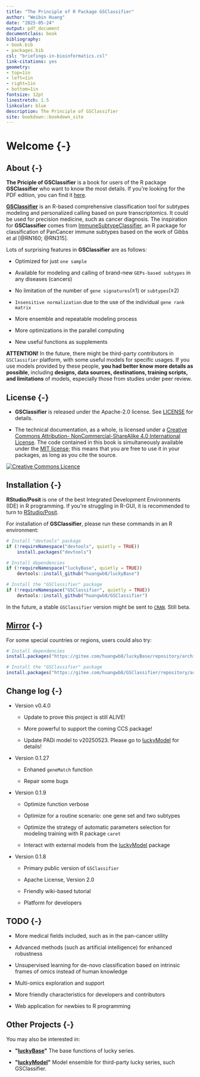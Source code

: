 ```yaml
--- 
title: "The Principle of R Package GSClassifier"
author: "Weibin Huang"
date: "2025-05-24"
output: pdf_document
documentclass: book
bibliography:
- book.bib
- packages.bib
csl: "briefings-in-bioinformatics.csl"
link-citations: yes
geometry:
- top=1in
- left=1in
- right=1in
- bottom=1in
fontsize: 12pt
linestretch: 1.5
linkcolor: blue
description: The Principle of GSClassifier
site: bookdown::bookdown_site
---
```


# Welcome {-}

<!--

[GSClassifier](https://github.com/huangwb8/GSClassifier) is an R package for modeling and identification of Gene Expression Profiles (GEPs) subtypes. The detail of **GSClassifier** package usage had been demonstrated in [Github WiKi](https://github.com/huangwb8/GSClassifier/wiki). Here, we propose to introduce the principle of GSClassifier, including flowchart, **top scoring pairs (TSP)** algorithm, and batch effect control. 

emoji: https://github.com/rstudio/blogdown/issues/171

-->


## About {-}

**The Priciple of GSClassifier** is a book for users of the R package **GSClassifier** who want to know the most details. If you're looking for the PDF edition, you can find it  [here](https://github.com/huangwb8/GSClassifier.principle/blob/master/docs/GSClassifier.principle.pdf).

[**GSClassifier**](https://github.com/huangwb8/GSClassifier) is an R-based comprehensive classification tool for subtypes modeling and personalized calling based on pure transcriptomics. It could be used for precision medicine, such as cancer diagnosis. The inspiration for **GSClassifier** comes from [ImmuneSubtypeClassifier](https://github.com/CRI-iAtlas/ImmuneSubtypeClassifier), an R package for classification of PanCancer immune subtypes based on the work of Gibbs et al [@RN160; @RN315].

Lots of surprising features in **GSClassifier** are as follows: 

+ Optimized for just `one sample`

+ Available for modeling and calling of brand-new `GEPs-based subtypes` in any diseases (cancers)

+ No limitation of the number of `gene signatures`(≥1) or `subtypes`(≥2)

+ `Insensitive normalization` due to the use of  the individual `gene rank matrix`

+ More ensemble and repeatable modeling process

+ More optimizations in the parallel computing

+ New useful functions as supplements

**ATTENTION!** In the future, there might be third-party contributors in `GSClassifier` platform, with some useful models for specific usages. If you use models provided by these people, **you had better know more details as possible**, including **designs, data sources, destinations, training scripts, and limitations** of models, especially those from studies under peer review.

## License {-}

+ **GSClassifier** is released under the Apache-2.0 license. See [LICENSE](https://github.com/huangwb8/GSClassifier/blob/master/license.txt) for details.

+ The technical documentation, as a whole, is licensed under a [Creative Commons Attribution-
NonCommercial-ShareAlike 4.0 International License](http://creativecommons.org/licenses/by-nc-sa/4.0/). The code contained in this book is simultaneously available under the [MIT license](https://opensource.org/licenses/MIT); this means that you are free to use it in your packages, as long as you cite the source.

<a rel="license" href="http://creativecommons.org/licenses/by-nc-sa/4.0/"><img alt="Creative Commons Licence" style="border-width:0" src="https://i.creativecommons.org/l/by-nc-sa/4.0/88x31.png" /></a>

## Installation {-}

**RStudio/Posit** is one of the best Integrated Development Environments (IDE) in R programming. If you're struggling in R-GUI, it is recommended to turn to [RStudio/Posit](https://www.rstudio.com/).

For installation of **GSClassifier**, please run these commands in an R environment: 

```R
# Install "devtools" package
if (!requireNamespace("devtools", quietly = TRUE))
    install.packages("devtools")

# Install dependencies
if (!requireNamespace("luckyBase", quietly = TRUE))
    devtools::install_github("huangwb8/luckyBase")

# Install the "GSClassifier" package
if (!requireNamespace("GSClassifier", quietly = TRUE))
    devtools::install_github("huangwb8/GSClassifier")
```

In the future, a stable `GSClassifier` version might be sent to [`CRAN`](https://cran.r-project.org/). Still beta.


## [Mirror](https://gitee.com/huangwb8/GSClassifier) {-}

For some special countries or regions, users could also try:

```R
# Install dependencies
install.packages("https://gitee.com/huangwb8/luckyBase/repository/archive/Primary?format=tar.gz", repos=NULL, method="libcurl")

# Install the "GSClassifier" package
install.packages("https://gitee.com/huangwb8/GSClassifier/repository/archive/Primary?format=tar.gz", repos=NULL, method="libcurl")
```

## Change log {-}

+ Version v0.4.0

  + Update to prove this project is still ALIVE!

  + More powerful to support the coming CCS package!
  
  + Update PADi model to v20250523. Please go to [luckyModel](https://github.com/huangwb8/luckyModel) for details!

+ Version 0.1.27

  + Enhaned `geneMatch` function
  
  + Repair some bugs

+ Version 0.1.9

  + Optimize function verbose
  
  + Optimize for a routine scenario: one gene set and two subtypes
  
  + Optimize the strategy of automatic parameters selection for modeling training with R package `caret`
  
  + Interact with external models from the [luckyModel](https://github.com/huangwb8/luckyModel) package

+ Version 0.1.8

  + Primary public version of `GSClassifier`
  
  + Apache License, Version 2.0
  
  + Friendly wiki-based tutorial
  
  + Platform for developers

## TODO {-}

+ More medical fields included, such as in the pan-cancer utility

+ Advanced methods (such as artificial intelligence) for enhanced robustness

+ Unsupervised learning for de-novo classification based on intrinsic frames of omics instead of human knowledge

+ Multi-omics exploration and support

+ More friendly characteristics for developers and contributors

+ Web application for newbies to R programming

## Other Projects {-}

You may also be interested in:

* __"[luckyBase](https://github.com/huangwb8/luckyBase)"__ The base functions of lucky series.

* __"[luckyModel](https://github.com/huangwb8/luckyModel)"__ Model ensemble for third-party lucky series, such GSClassifier.
